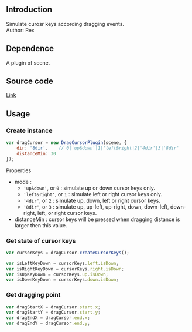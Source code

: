 ## Introduction

Simulate curosr keys according dragging events.  
Author: Rex

## Dependence

A plugin of scene.

## Source code

[Link](https://github.com/rexrainbow/phaser3-rex-plugins/blob/master/plugins/dragcursor/DragCursorPlugin.js)

## Usage

### Create instance

```javascript
var dragCursor = new DragCursorPlugin(scene, {
    dir: '8dir',    // 0|'up&down'|1|'left&right|2|'4dir'|3|'8dir'
    distanceMin: 30        
});
```

Properties

- mode : 
    - `'up&down'`, or `0` : simulate up or down cursor keys only.
    - `'left&right'`, or `1` : simulate left or right cursor keys only.
    - `'4dir'`, or `2` : simulate up, down, left or right cursor keys.
    - `'8dir'`, or `3` : simulate up, up-left, up-right, down, down-left, down-right, left, or right cursor keys.
- distanceMin : cursor keys will be pressed when dragging distance is larger then this value.

### Get state of cursor keys

```javascript
var cursorKeys = dragCursor.createCursorKeys();

var isLeftKeyDown = cursorKeys.left.isDown;
var isRightKeyDown = cursorKeys.right.isDown;
var isUpKeyDown = cursorKeys.up.isDown;
var isDownKeyDown = cursorKeys.down.isDown;
```

### Get dragging point

```javascript
var dragStartX = dragCursor.start.x;
var dragStartY = dragCursor.start.y;
var dragEndX = dragCursor.end.x;
var dragEndY = dragCursor.end.y;
```